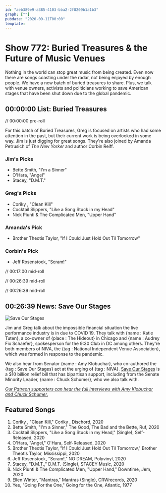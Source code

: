 ```yaml
---
id: "aeb389e9-a385-4103-bba2-2f8209b1a1b3"
graph: [""]
pubdate: "2020-09-11T00:00"
template: 
---
```






# Show 772: Buried Treasures & the Future of Music Venues

Nothing in the world can stop great music from being created. Even now there are songs coasting under the radar, not being enjoyed by enough people. We have a new batch of buried treasures to share. Plus, we talk with venue owners, activists and politicians working to save American stages that have been shut down due to the global pandemic.



## 00:00:00 List: Buried Treasures

// 00:00:00 pre-roll

For this batch of Buried Treasures, Greg is focused on artists who had some attention in the past, but their current work is being overlooked in some way. Jim is just digging for great songs. They're also joined by Amanda Petrusich of *The New Yorker* and author Corbin Reiff.


### Jim's Picks

- Bette Smith, "I'm a Sinner"
- O'Hara, "Angel"
- Stacey, "D.M.T."


### Greg's Picks

- Coriky , "Clean Kill"
- Cocktail Slippers, "Like a Song Stuck in my Head"
- Nick Piunti & The Complicated Men, "Upper Hand"


### Amanda's Pick

- Brother Theotis Taylor, "If I Could Just Hold Out Til Tomorrow"


### Corbin's Pick

- Jeff Rosenstock, "Scram!"

// 00:17:00 mid-roll

// 00:26:39 mid-roll

// 00:26:39 mid-roll



## 00:26:39 News: Save Our Stages

![Save Our Stages](https://static.soundopinions.org/images/2020/90fb80.png)

Jim and Greg talk about the impossible financial situation the live performance industry is in due to COVID 19. They talk with {name : Katie Tuten}, a co-owner of {place : The Hideout} in Chicago and {name : Audrey Fix Schaefer}, spokesperson for the 9:30 Club in DC among others. They're both members of NIVA, the {tag : National Independent Venue Association}, which was formed in response to the pandemic.

We also hear from Senator {name : Amy Klobuchar}, who co-authored the {tag : Save Our Stages} act at the urging of {tag : NIVA}. [Save Our Stages](https://www.saveourstages.com/) is a $10 billion relief bill that has bipartisan support, including from the Senate Minority Leader, {name : Chuck Schumer}, who we also talk with.

[*Our Patreon supporters can hear the full interviews with Amy Klobuchar and Chuck Schumer.*](https://www.patreon.com/soundopinions)



## Featured Songs

1. Coriky , "Clean Kill," Coriky , Dischord, 2020
2. Bette Smith, "I'm a Sinner," The Good, The Bad and the Bette, Ruf, 2020
3. Cocktail Slippers, "Like a Song Stuck in my Head," (Single), Self-Released, 2020
4. O'Hara, "Angel," O'Hara, Self-Released, 2020
5. Brother Theotis Taylor, "If I Could Just Hold Out Til Tomorrow," Brother Theotis Taylor, Mississippi, 2020
6. Jeff Rosenstock, "Scram!," NO DREAM, Polyvinyl, 2020
7. Stacey, "D.M.T.," D.M.T. (Single), STACEY Music, 2020
8. Nick Piunti & The Complicated Men, "Upper Hand," Downtime, Jem, 2020
9. Ellen Winter, "Mantras," Mantras (Single), CRWrecords, 2020
10. Yes, "Going For the One," Going for the One, Atlantic, 1977